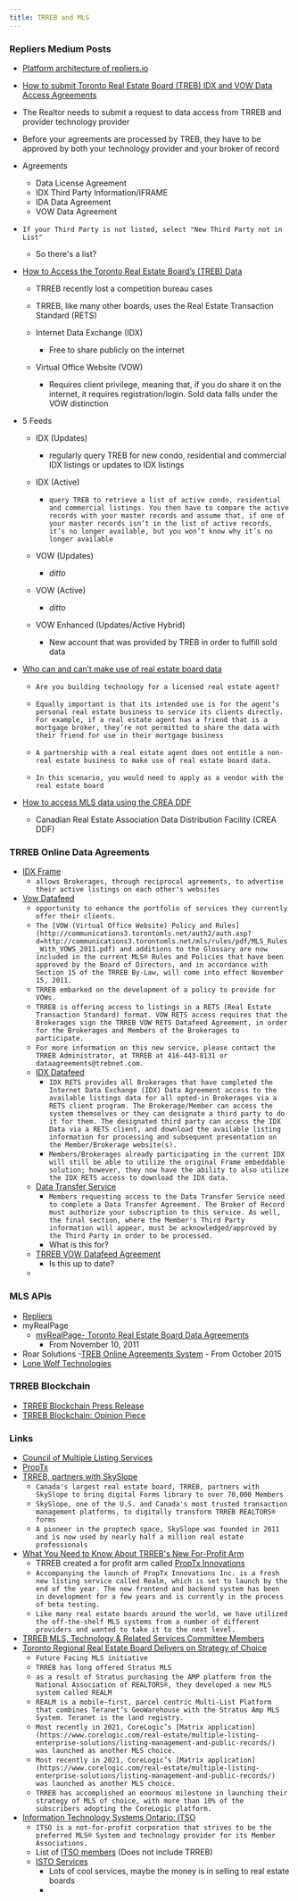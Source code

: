 ```yaml
---
title: TRREB and MLS
---
```

### Repliers Medium Posts

- [Platform architecture of repliers.io](https://medium.com/@cesidio/platform-architecture-of-repliers-io-6584ce9c7f0e)
- [How to submit Toronto Real Estate Board (TREB) IDX and VOW Data Access Agreements](https://pat-arlia.medium.com/how-to-complete-toronto-real-estate-board-treb-idx-and-vow-data-access-agreements-9420f5304127)
- The Realtor needs to submit a request to data access from TRREB and provider technology provider
- Before your agreements are processed by TREB, they have to be approved by both your technology provider and your broker of record
- Agreements
	- Data License Agreement
	- IDX Third Party Information/IFRAME
	- IDA Data Agreement
	- VOW Data Agreement
-  `If your Third Party is not listed, select "New Third Party not in List"`
	- So there's a list?

- [How to Access the Toronto Real Estate Board’s (TREB) Data](https://pat-arlia.medium.com/navigating-the-toronto-real-estate-boards-treb-s-data-exchange-522b728b4009)

	- TRREB recently lost a competition bureau cases

	- TRREB, like many other boards, uses the Real Estate Transaction Standard (RETS)

	- Internet Data Exchange (IDX)

		- Free to share publicly on the internet

	- Virtual Office Website (VOW)

		- Requires client privilege, meaning that, if you do share it on the internet, it requires registration/login. Sold data falls under the VOW distinction

- 5 Feeds

	- IDX (Updates)

		- regularly query TREB for new condo, residential and commercial IDX listings or updates to IDX listings

	- IDX (Active)

		-  `query TREB to retrieve a list of active condo, residential and commercial listings. You then have to compare the active records with your master records and assume that, if one of your master records isn’t in the list of active records, it’s no longer available, but you won’t know why it’s no longer available`

	- VOW (Updates)

		-  *ditto*

	- VOW (Active)

		- *ditto*

	- VOW Enhanced (Updates/Active Hybrid)

		- New account that was provided by TREB in order to fulfill sold data

- [Who can and can’t make use of real estate board data](https://pat-arlia.medium.com/who-can-and-cant-make-use-of-real-estate-board-data-602f76e8f096)

  

	-  `Are you building technology for a licensed real estate agent?`

	-  `Equally important is that its intended use is for the agent’s personal real estate business to service its clients directly. For example, if a real estate agent has a friend that is a mortgage broker, they’re not permitted to share the data with their friend for use in their mortgage business`

	-  `A partnership with a real estate agent does not entitle a non-real estate business to make use of real estate board data.`

	-  `In this scenario, you would need to apply as a vendor with the real estate board`

- [How to access MLS data using the CREA DDF](https://pat-arlia.medium.com/how-to-access-crea-ddf-listings-9b00e8378ede)

	- Canadian Real Estate Association Data Distribution Facility (CREA DDF)
 
 ### TRREB Online Data Agreements
- [IDX Frame](https://oas.trreb.ca/oas/common/IDX_Frame.jsp)
	- `allows Brokerages, through reciprocal agreements, to advertise their active listings on each other's websites`
- [Vow Datafeed](https://oas.trreb.ca/oas/common/VOW_Data_Feed.jsp)
	- `opportunity to enhance the portfolio of services they currently offer their clients.`
	- `The [VOW (Virtual Office Website) Policy and Rules](http://communications3.torontomls.net/auth2/auth.asp?d=http://communications3.torontomls.net/mls/rules/pdf/MLS_Rules_With_VOWS_2011.pdf) and additions to the Glossary are now included in the current MLS® Rules and Policies that have been approved by the Board of Directors, and in accordance with Section 15 of the TRREB By-Law, will come into effect November 15, 2011.`
	- `TRREB embarked on the development of a policy to provide for VOWs.`
	- `TRREB is offering access to listings in a RETS (Real Estate Transaction Standard) format. VOW RETS access requires that the Brokerages sign the TRREB VOW RETS Datafeed Agreement, in order for the Brokerages and Members of the Brokerages to participate.`
	- `For more information on this new service, please contact the TRREB Administrator, at TRREB at 416-443-8131 or dataagreements@trebnet.com.`
	- [IDX Datafeed](https://oas.trreb.ca/oas/common/IDX_Data_Feed.jsp)
		- `IDX RETS provides all Brokerages that have completed the Internet Data Exchange (IDX) Data Agreement access to the available listings data for all opted-in Brokerages via a RETS client program. The Brokerage/Member can access the system themselves or they can designate a third party to do it for them. The designated third party can access the IDX Data via a RETS client, and download the available listing information for processing and subsequent presentation on the Member/Brokerage website(s).`
		- `Members/Brokerages already participating in the current IDX will still be able to utilize the original Frame embeddable solution; however, they now have the ability to also utilize the IDX RETS access to download the IDX data.`
	- [Data Transfer Service](https://oas.trreb.ca/oas/common/Data_Transfer.jsp)
		- `Members requesting access to the Data Transfer Service need to complete a Data Transfer Agreement. The Broker of Record must authorize your subscription to this service. As well, the final section, where the Member's Third Party information will appear, must be acknowledged/approved by the Third Party in order to be processed.`
		- What is this for?
	- [TRREB VOW Datafeed Agreement](https://oas.trreb.ca/oas/common/pdfs/TREB_VOW_Datafeed_Agreement_Sept_2014.pdf)
		- Is this up to date?
	- 

### MLS APIs
- [Repliers](https://www.repliers.com/)
- myRealPage
	- [myRealPage- Toronto Real Estate Board Data Agreements](https://docplayer.net/storage/39/20133616/1697238975/PHHde_WbfsVwkTGFJTakAg/20133616.pdf)
		- From November 10, 2011
- Roar Solutions
	-[TREB Online Agreements System](https://www.roaradvantage.com/global_documents/TREB-Online-Agreements-Oct2015.pdf) 
		- From October 2015
- [Lone Wolf Technologies](https://www.lwolf.com/)

### TRREB Blockchain
- [TRREB Blockchain Press Release](https://trreb.ca/files/news_releases/news2021/nr_TRREB_Announcement_0210.pdf)
- [TRREB Blockchain: Opinion Piece](https://realestatemagazine.ca/opinion-on-trrebs-recent-technology-announcement/)

### Links
- [Council of Multiple Listing Services](https://councilofmls.org/)
- [PropTx](https://proptx.ca/)
- [TRREB, partners with SkySlope](https://www.newswire.ca/news-releases/canada-s-largest-real-estate-board-trreb-partners-with-skyslope-to-bring-digital-forms-library-to-over-70-000-members-810824717.html)
	- `Canada's largest real estate board, TRREB, partners with SkySlope to bring digital Forms library to over 70,000 Members` 
	- `SkySlope, one of the U.S. and Canada's most trusted transaction management platforms, to digitally transform TRREB REALTORS® forms`
	- `A pioneer in the proptech space, SkySlope was founded in 2011 and is now used by nearly half a million real estate professionals`
- [What You Need to Know About TRREB's New For-Profit Arm](https://storeys.com/trreb-proptx-technologies-for-profit-crigger/)
	- TRREB created a for profit arm called [PropTx Innovations](https://proptx.ca/)
	- `Accompanying the launch of PropTx Innovations Inc. is a fresh new listing service called Realm, which is set to launch by the end of the year. The new frontend and backend system has been in development for a few years and is currently in the process of beta testing.`
	- `Like many real estate boards around the world, we have utilized the off-the-shelf MLS systems from a number of different providers and wanted to take it to the next level.`
- [TRREB MLS, Technology & Related Services Committee Members](https://twitter.com/TheReal_TRREB/status/1338615415476543494)
- [Toronto Regional Real Estate Board Delivers on Strategy of Choice](https://www.wavgroup.com/2023/07/27/toronto-regional-real-estate-board-delivers-on-strategy-of-choice/)
	- `Future Facing MLS initiative`
	- `TRREB has long offered Stratus MLS`
	- `as a result of Stratus purchasing the AMP platform from the National Association of REALTORS®, they developed a new MLS system called REALM`
	- `REALM is a mobile-first, parcel centric Multi-List Platform that combines Teranet’s GeoWarehouse with the Stratus Amp MLS System. Teranet is the land registry.`
	- `Most recently in 2021, CoreLogic’s [Matrix application](https://www.corelogic.com/real-estate/multiple-listing-enterprise-solutions/listing-management-and-public-records/) was launched as another MLS choice.`
	- `Most recently in 2021, CoreLogic’s [Matrix application](https://www.corelogic.com/real-estate/multiple-listing-enterprise-solutions/listing-management-and-public-records/) was launched as another MLS choice.`
	- `TRREB has accomplished an enormous milestone in launching their strategy of MLS of choice, with more than 10% of the subscribers adopting the CoreLogic platform.`
- [Information Technology Systems Ontario: ITSO](https://www.itsosystems.ca/)
	- `ITSO is a not-for-profit corporation that strives to be the preferred MLS® System and technology provider for its Member Associations.`
	- List of [ITSO members](https://www.itsosystems.ca/members-of-itso) (Does not include TRREB)
	- [ISTO Services](https://www.itsosystems.ca/services)
		- Lots of cool services, maybe the money is in selling to real estate boards
		- 
